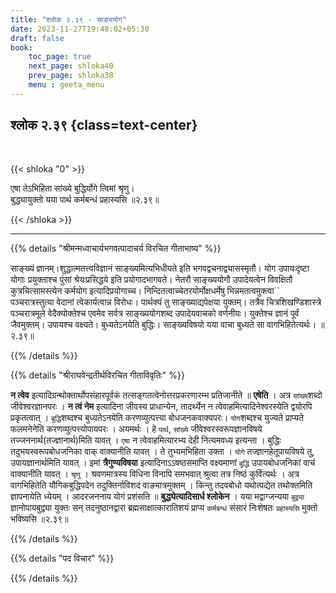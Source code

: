 ```yaml
---
title: "श्लोक २.३९ - साङ्ययोग"
date: 2023-11-27T19:48:02+05:30
draft: false
book:
    toc_page: true
    next_page: shloka40
    prev_page: shloka38
    menu : geeta_menu
---
```




## श्लोक २.३९ {class=text-center}

<br/>

{{< shloka  "0"  >}}

एषा तेऽभिहिता सांख्ये बुद्धिर्योगे त्विमां श्रृणु।  
बुद्ध्यायुक्तो यया पार्थ कर्मबन्धं प्रहास्यसि  ॥२.३९॥ 

{{< /shloka >}}

---


{{% details "श्रीमन्मध्वाचार्यभगवत्पादाचर्य विरचित  गीताभाष्य" %}}

साङ्ख्यं ज्ञानम्।शुद्धात्मतत्त्वविज्ञानं 
साङ्ख्यमित्यभिधीयते इति भगवद्वचनाद्व्यासस्मृतौ। योग 
उपायःदृष्टा योगाः प्रयुक्ताश्च पुंसां श्रेयःप्रसिद्धये 
इति प्रयोगादभागवते। नेतरौ साङ्ख्ययोगौ उपादेयत्वेन 
विवक्षितौ कुत्रचित्सामस्त्येन कर्मयोग इत्यादिप्रयोगाच्च। 
निन्दितत्वाच्चेतरयोर्मोक्षधर्मेषु भिन्नमतत्वमुक्त्वा`` 
पञ्चरात्रस्तुत्या वेदानां त्वेकार्यत्वान्न विरोधः। 
पार्थक्यं तु साङ्ख्याद्यपेक्षया युक्तम्। तत्रैव 
चित्रशिखण्डिशास्त्रे पञ्चरात्रमूले वेदैक्योक्तेश्च एवमेव 
सर्वत्र साङ्ख्ययोगशब्द उपादेयवाचको वर्णनीयः। युक्तेश्च 
ज्ञानं पूर्वं जैवमुक्तम्। उपायश्च वक्ष्यते। 
बुध्यतेऽनयेति बुद्धिः। साङ्ख्यविषयो यया वाचा बुध्यते सा 
वागभिहितेत्यर्थः।  ॥२.३९॥ 

{{% /details %}}



{{% details "श्रीराघवेन्द्रतीर्थविरचित गीताविवृतिः" %}}

**न त्वेव**  इत्यादिग्रन्थोक्तार्थोपसंहारपूर्वकं 
तत्सङ्गतत्वेनोत्तरप्रकरणारम्भ 
प्रतिजानीते ॥ **एषेति** । अत्र `सांख्य`शब्दो 
जीवेश्वरज्ञानपरः । **न त्वं नेम** 
इत्यादिना जीवस्य प्राधान्येन, तादर्थ्येन न 
त्वेवाहमित्यादिनेश्वरस्येति द्वयोरपि 
प्रकृतत्वात्‌ । `बुद्धि`शब्दश्च बुध्यतेऽनयेति 
करणव्युत्पत्त्या बोधजनकवाक्यपरः। 
`योग`शब्दश्च युज्यते प्राप्यते फलमनेनेति 
करणव्युत्पत्त्योपायपरः । अयमर्थः ।
हे `पार्थ`, `सांख्ये` जीवेश्वरस्वरूपज्ञानविषये 
तज्जननार्थ(तज्ज्ञानार्थ)मिति यावत्‌ । 
`एषा` न त्वेवाहमित्यारभ्य देही नित्यमवध्य इत्यन्ता । 
बुद्धिः तदुभयस्वरूपबोधजनिका वाक्‌ वाक्यानीति यावत्‌ । 
ते तुभ्यमभिहिता उक्ता । `योगे` तज्ज्ञानहेतूपायविषये तु, 
उपायज्ञानार्थमिति यावत्‌ । 
इमां **त्रैगुण्यविषया** इत्यादिनाऽऽषष्ठसमाप्ति 
वक्ष्यमाणां  `बुद्धिं` उपायबोधजनिकां वाचं वाक्यानीति 
यावत्‌ । `श्रृणु` । 
श्रवणमात्रस्य विधिना विनापि समभवात् श्रुत्वा 
तत्र निष्ठं कुर्वित्यर्थः । अत्र वागभिहितेति 
यौगिकबुद्धिपदेन तदुक्तिर्नाविशदं 
वाङमात्रमुक्तम्‌ । किन्तु तदवबोधो यथोत्पद्येत तथोक्तमिति 
ज्ञापनायेति ध्येयम्‌ । आदरजननाय योगं प्रशंसति 
॥ **बुद्ध्येत्यादिसार्ध श्लोकेन** । यया मद्वाग्जन्यया 
`बुद्व्या` ज्ञानोपायबुद्व्या युक्तः सन्‌ तदनुष्ठानद्वारा 
ब्रह्मसाक्षात्कारातिशयं प्राप्य
`कर्मबन्धं` संसारं निःशेषतः `प्रहास्यसि` मुक्तो 
भविष्यसि ॥२.३९॥ 

{{% /details %}}



{{% details "पद विचार" %}}


{{% /details %}}

